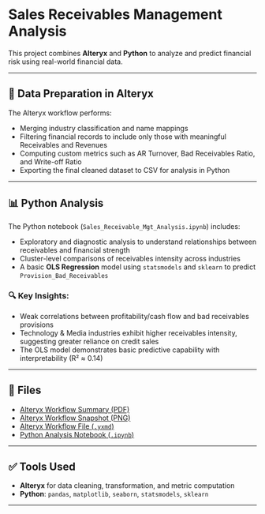 # Sales Receivables Management Analysis

This project combines **Alteryx** and **Python** to analyze and predict financial risk using real-world financial data.

---

## 🔧 Data Preparation in Alteryx

The Alteryx workflow performs:
- Merging industry classification and name mappings
- Filtering financial records to include only those with meaningful Receivables and Revenues
- Computing custom metrics such as AR Turnover, Bad Receivables Ratio, and Write-off Ratio
- Exporting the final cleaned dataset to CSV for analysis in Python

---

## 📊 Python Analysis

The Python notebook (`Sales_Receivable_Mgt_Analysis.ipynb`) includes:
- Exploratory and diagnostic analysis to understand relationships between receivables and financial strength
- Cluster-level comparisons of receivables intensity across industries
- A basic **OLS Regression** model using `statsmodels` and `sklearn` to predict `Provision_Bad_Receivables`

### 🔍 Key Insights:
- Weak correlations between profitability/cash flow and bad receivables provisions
- Technology & Media industries exhibit higher receivables intensity, suggesting greater reliance on credit sales
- The OLS model demonstrates basic predictive capability with interpretability (R² ≈ 0.14)

---

## 📁 Files

- [Alteryx Workflow Summary (PDF)](https://github.com/akshithkamatala/sales-receivables-prediction/blob/main/Alteryx_workflow_summary.pdf)
- [Alteryx Workflow Snapshot (PNG)](https://github.com/akshithkamatala/sales-receivables-prediction/blob/main/Workflow_snap.png)
- [Alteryx Workflow File (`.yxmd`)](https://github.com/akshithkamatala/sales-receivables-prediction/blob/main/data_cleaning.yxmd)
- [Python Analysis Notebook (`.ipynb`)](https://github.com/akshithkamatala/sales-receivables-prediction/blob/main/Sales_Receivable_Mgt_Analysis.ipynb)

---

## ✅ Tools Used

- **Alteryx** for data cleaning, transformation, and metric computation
- **Python**: `pandas`, `matplotlib`, `seaborn`, `statsmodels`, `sklearn`

---
